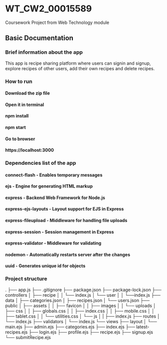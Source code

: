 # WT_CW2_00015589
Coursework Project from Web Technology module

## Basic Documentation

### Brief information about the app
This app is recipe sharing platform where users can signin and signup, explore recipes of other users, add their own recipes and delete recipes.

### How to run

#### Download the zip file
#### Open it in terminal
#### npm install
#### npm start
#### Go to browser
#### https://localhost:3000

### Dependencies list of the app

#### connect-flash - Enables temporary messages
#### ejs - Engine for generating HTML markup
#### express - Backend Web Framework for Node.js 
#### express-ejs-layouts - Layout support for EJS in Express
#### express-fileupload - Middleware for handling file uploads
#### express-session - Session management in Express
#### express-validator - Middleware for validating
#### nodemon - Automatically restarts server after the changes
#### uuid - Generates unique id for objects

### Project structure

. ├── app.js 
├── .gitignore 
├── package.json 
├── package-lock.json 
├── controllers 
│ ├── recipe 
│ │ └── index.js 
│ └── user 
│ │ └──index.js 
├── data 
│ ├── categories.json 
│ ├── recipes.json 
│ └── users.json 
├── public 
│ ├── assets 
│ │ ├── favicon 
│ │ ├── images 
│ │ └── uploads 
│ ├── css 
│ │ ├── globals.css 
│ │ ├── index.css 
│ │ ├── mobile.css 
│ │ ├── tablet.css 
│ │ └── utilities.css 
│ └── js 
│ | ├── index.js 
├── routes 
│ └── index.js 
├── validators 
│ └── index.js 
└── views 
├── layout 
│ └── main.ejs 
├── admin.ejs 
├── categories.ejs 
├── index.ejs 
├── latest-recipes.ejs 
├── login.ejs 
├── profile.ejs 
├── recipe.ejs 
├── signup.ejs 
└── submitRecipe.ejs

